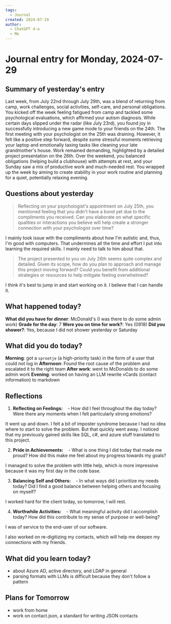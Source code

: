 ```yaml
---
tags:
  - Journal
created: 2024-07-29
author:
  - ChatGPT 4-o
  - Me
---
```

# Journal entry for Monday, 2024-07-29

## Summary of yesterday's entry

Last week, from July 22nd through July 29th, was a blend of returning from camp, work challenges, social activities, self-care, and personal obligations. You kicked off the week feeling fatigued from camp and tackled some psychological evaluations, which affirmed your autism diagnosis. While certain days slipped under the radar (like July 23rd), you found joy in successfully introducing a new game mode to your friends on the 24th. The first meeting with your psychologist on the 25th was draining. However, it felt like a positive step forward, despite some stressful moments retrieving your laptop and emotionally taxing tasks like cleaning your late grandmother's house. Work remained demanding, highlighted by a detailed project presentation on the 26th. Over the weekend, you balanced obligations (helping build a clubhouse) with attempts at rest, and your Sunday saw a mix of productive work and much-needed rest. You wrapped up the week by aiming to create stability in your work routine and planning for a quiet, potentially relaxing evening.

## Questions about yesterday

> Reflecting on your psychologist's appointment on July 25th, you mentioned feeling that you didn't have a bond yet due to the compliments you received. Can you elaborate on what specific qualities or interactions you believe will help create a stronger connection with your psychologist over time?

I mainly took issue with the compliments about how I'm autistic and, thus, I'm good with computers. That undermines all the time and effort I put into learning the required skills.
I mainly need to talk to him about that.

> The project presented to you on July 26th seems quite complex and detailed. Given its scope, how do you plan to approach and manage this project moving forward? Could you benefit from additional strategies or resources to help mitigate feeling overwhelmed?

I think it's best to jump in and start working on it. I believe that I can handle it.

## What happened today?

**What did you have for dinner**: McDonald's (I was there to do some admin work)
**Grade for the day**: 7
**Were you on time for work?**: Yes (0918)
**Did you shower?**: Yes, because I did not shower yesterday or Saturday

## What did you do today?

**Morning**: got a `sproetje` (a high-priority task) in the form of a user that could not log in
**Afternoon**: Found the root cause of the problem and escalated it to the right team
**After work**: went to McDonalds to do some admin work
**Evening**: worked on having an LLM rewrite vCards (contact information) to markdown

## Reflections

1. **Reflecting on Feelings:**
   - How did I feel throughout the day today? Were there any moments when I felt particularly strong emotions?

It went up and down. I felt a bit of imposter syndrome because I had no idea where to start to solve the problem.
But that quickly went away. I noticed that my previously gained skills like SQL, c#, and azure stuff translated to this project.

2. **Pride in Achievements:**
   - What is one thing I did today that made me proud? How did this make me feel about my progress towards my goals?

I managed to solve the problem with little help, which is more impressive because it was my first day in the code base.

3. **Balancing Self and Others:**
   - In what ways did I prioritize my needs today? Did I find a good balance between helping others and focusing on myself?

I worked hard for the client today, so tomorrow, I will rest.

4. **Worthwhile Activities:**
   - What meaningful activity did I accomplish today? How did this contribute to my sense of purpose or well-being?

I was of service to the end-user of our software.


I also worked on re-digitizing my contacts, which will help me deepen my connections with my friends.

## What did you learn today?

- about Azure AD, active directory, and LDAP in general
- parsing formats with LLMs is difficult because they don't follow a pattern

## Plans for Tomorrow

- work from home
- work on contact.json, a standard for writing JSON contacts
